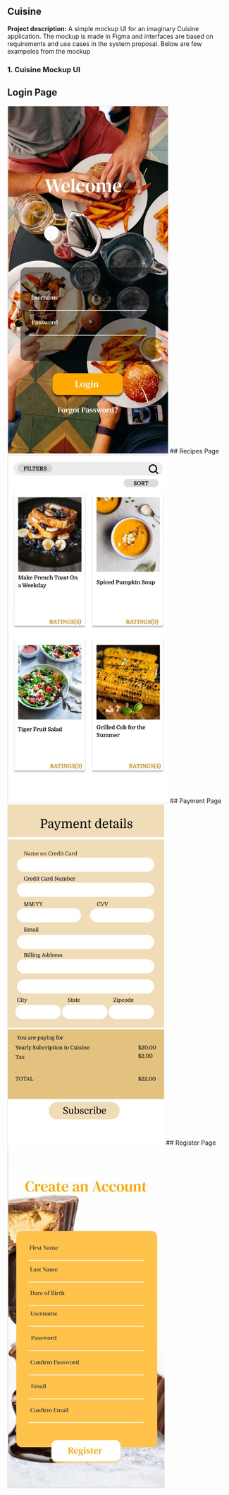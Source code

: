 ## Cuisine
**Project description:** A simple mockup UI for an imaginary Cuisine application. The mockup is made in Figma and interfaces are based on requirements and use cases in the system proposal. Below are few exampeles from the mockup

### 1. Cuisine Mockup UI

## Login Page
<img src="images/Login Page.jpg?raw=true"/>
## Recipes Page
<img src="images/Recipes Page.jpg?raw=true"/>
## Payment Page
<img src="images/Payment page.jpg?raw=true"/>
## Register Page
<img src="images/Register.jpg?raw=true"/>



